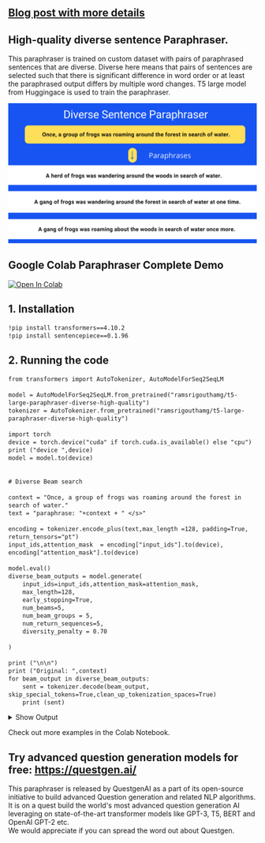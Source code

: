 ## [Blog post with more details](https://towardsdatascience.com/high-quality-sentence-paraphraser-using-transformers-in-nlp-c33f4482856f)

## High-quality diverse sentence Paraphraser.

This paraphraser is trained on custom dataset with pairs of paraphrased sentences that are diverse. Diverse here means that pairs of sentences are selected such that there is significant difference in word order or at least the paraphrased output differs by multiple word changes. T5 large model from Huggingace is used to train the paraphraser.

<img src= './Diverse Sentence Paraphraser.png' > 



##  Google Colab Paraphraser Complete Demo
[![Open In Colab](https://colab.research.google.com/assets/colab-badge.svg)](https://colab.research.google.com/drive/16zHH-g9z5S_gUQQk7vOxUfpT085wTQ9Z?usp=sharing)

## 1. Installation
```
!pip install transformers==4.10.2
!pip install sentencepiece==0.1.96
```

## 2. Running the code
```
from transformers import AutoTokenizer, AutoModelForSeq2SeqLM

model = AutoModelForSeq2SeqLM.from_pretrained("ramsrigouthamg/t5-large-paraphraser-diverse-high-quality")
tokenizer = AutoTokenizer.from_pretrained("ramsrigouthamg/t5-large-paraphraser-diverse-high-quality")

import torch
device = torch.device("cuda" if torch.cuda.is_available() else "cpu")
print ("device ",device)
model = model.to(device)


# Diverse Beam search

context = "Once, a group of frogs was roaming around the forest in search of water."
text = "paraphrase: "+context + " </s>"

encoding = tokenizer.encode_plus(text,max_length =128, padding=True, return_tensors="pt")
input_ids,attention_mask  = encoding["input_ids"].to(device), encoding["attention_mask"].to(device)

model.eval()
diverse_beam_outputs = model.generate(
    input_ids=input_ids,attention_mask=attention_mask,
    max_length=128,
    early_stopping=True,
    num_beams=5,
    num_beam_groups = 5,
    num_return_sequences=5,
    diversity_penalty = 0.70

)

print ("\n\n")
print ("Original: ",context)
for beam_output in diverse_beam_outputs:
    sent = tokenizer.decode(beam_output, skip_special_tokens=True,clean_up_tokenization_spaces=True)
    print (sent)
```
<details>
<summary>Show Output</summary>

```
Original:  Once, a group of frogs was roaming around the forest in search of water.
paraphrasedoutput: A herd of frogs was wandering around the woods in search of water.
paraphrasedoutput: A herd of frogs was wandering around the woods in search of water.
paraphrasedoutput: A gang of frogs was wandering around the forest in search of water at one time.
paraphrasedoutput: A herd of frogs was swaning around the woods in search of water.
paraphrasedoutput: A gang of frogs was roaming about the woods in search of water once more.

```
</details>

Check out more examples in the Colab Notebook.

## Try advanced question generation models for free:  https://questgen.ai/  


This paraphraser is released by QuestgenAI as a part of its open-source initiative to build advanced Question generation and related NLP algorithms. It is on a quest build the world's most advanced question generation AI leveraging on state-of-the-art transformer models like GPT-3, T5, BERT and OpenAI GPT-2 etc. <br>
We would appreciate if you can spread the word out about Questgen.

